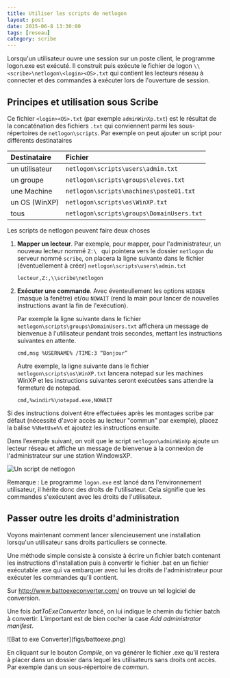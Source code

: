 ```yaml
---
title: Utiliser les scripts de netlogon
layout: post
date: 2015-06-8 13:30:00
tags: [reseau]
category: scribe
---
```


Lorsqu'un utilisateur ouvre une session sur un poste client, le programme
logon.exe est exécuté. Il construit puis exécute le fichier de logon
`\\<scribe>\netlogon\<login><OS>.txt` qui contient les lecteurs réseau à
connecter et des commandes à exécuter lors de l'ouverture de session.

## Principes et utilisation sous Scribe

Ce fichier `<login><OS>.txt` (par exemple `adminWinXp.txt`) est le résultat
de la concaténation des fichiers `.txt` qui conviennent parmi les
sous-répertoires de `netlogon\scripts`. Par exemple on peut ajouter un script
pour différents destinataires

| Destinataire    |  Fichier
|:----------------|:--------------------------------------
| un utilisateur  | `netlogon\scripts\users\admin.txt`
| un groupe       | `netlogon\scripts\groups\eleves.txt`
| une Machine     | `netlogon\scripts\machines\poste01.txt`
| un OS (WinXP)   | `netlogon\scripts\os\WinXP.txt`
| tous            | `netlogon\scripts\groups\DomainUsers.txt`


Les scripts de netlogon peuvent faire deux choses 

1.  **Mapper un lecteur**. Par exemple, pour mapper, pour l'administrateur, un
    nouveau lecteur nommé `Z:\ ` qui pointera vers le dossier `netlogon` du
    serveur nommé `scribe`, on placera la ligne suivante dans le fichier
    (éventuellement à créer) `netlogon\scripts\users\admin.txt`

        lecteur,Z:,\\scribe\netlogon

2.  **Exécuter une commande**. Avec éventeullement les options `HIDDEN` (masque la
    fenêtre) et/ou `NOWAIT` (rend la main pour lancer de nouvelles instructions
    avant la fin de l'exécution).

    Par exemple la ligne suivante dans le fichier
    `netlogon\scripts\groups\DomainUsers.txt` affichera un message de bienvenue
    à l'utilisateur  pendant trois secondes, mettant les instructions suivantes
    en attente.

        cmd,msg %USERNAME% /TIME:3 “Bonjour”

    Autre exemple, la ligne suivante dans le fichier `netlogon\scripts\os\WinXP.txt`
    lancera notepad sur les machines WinXP et les instructions suivantes seront
    exécutées sans attendre la fermeture de notepad.

        cmd,%windir%\notepad.exe,NOWAIT

Si des instructions doivent être effectuées après les montages scribe par défaut
(nécessité d'avoir accès au lecteur "commun" par exemple), placez la balise
`%%NetUse%%` et ajoutez les instructions ensuite.

Dans l’exemple suivant, on voit que le script
`netlogon\adminWinXp` ajoute un lecteur réseau et affiche un message
de bienvenue à la connexion de l'administrateur sur une station WindowsXP.

![Un script de netlogon](figs/scribe_html_m2d0d8a5c.png)

Remarque : Le programme `logon.exe` est lancé dans l'environnement utilisateur,
il hérite donc des droits de l'utilisateur. Cela signifie que les commandes
s'exécutent avec les droits de l'utilisateur.


## Passer outre les droits d'administration

Voyons maintenant comment lancer silencieusement une installation lorsqu'un
utilisateur sans droits particuliers se connecte.

Une méthode simple consiste à consiste à écrire un fichier batch contenant les
instructions d'installation puis à convertir le fichier .bat en un fichier
exécutable .exe qui va embarquer avec lui les droits de l'administrateur pour
exécuter les commandes qu'il contient.

Sur <http://www.battoexeconverter.com/> on trouve un tel logiciel de conversion.

Une fois *batToExeConverter* lancé, on lui indique le chemin du fichier batch
à convertir. L'important est de bien cocher la case *Add administrator manifest*.

![Bat to exe Converter\](figs/battoexe.png)

En cliquant sur le bouton *Compile*, on va générer le fichier .exe qu'il restera
à placer dans un dossier dans lequel les utilisateurs sans droits ont accès.
Par exemple dans un sous-répertoire de *commun*.

